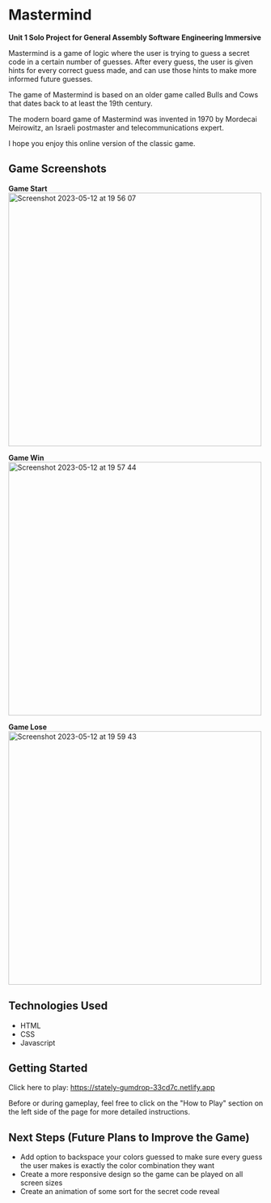 # Mastermind
**Unit 1 Solo Project for General Assembly Software Engineering Immersive**

Mastermind is a game of logic where the user is trying to guess a secret code in a certain number of guesses.
After every guess, the user is given hints for every correct guess made, and can use those hints to make more informed future guesses.

The game of Mastermind is based on an older game called Bulls and Cows that dates back to at least the 19th century.

The modern board game of Mastermind was invented in 1970 by Mordecai Meirowitz, an Israeli postmaster and telecommunications expert.

I hope you enjoy this online version of the classic game.

## Game Screenshots
**Game Start**<br>
<img width="500" alt="Screenshot 2023-05-12 at 19 56 07" src="https://github.com/lcohen730/Mastermind_Game_GA_Unit_1_Project/assets/111040134/7bcf39db-5508-45b4-bbdf-c57d09611510">

**Game Win**<br>
<img width="500" alt="Screenshot 2023-05-12 at 19 57 44" src="https://github.com/lcohen730/Mastermind_Game_GA_Unit_1_Project/assets/111040134/fbae94fc-a3ca-44ee-95c7-17831362fa42">

**Game Lose**<br>
<img width="500" alt="Screenshot 2023-05-12 at 19 59 43" src="https://github.com/lcohen730/Mastermind_Game_GA_Unit_1_Project/assets/111040134/94cd9c7f-2e8a-45b7-a370-fb6bf5f167f4">

## Technologies Used
- HTML
- CSS
- Javascript

## Getting Started

Click here to play: https://stately-gumdrop-33cd7c.netlify.app

Before or during gameplay, feel free to click on the "How to Play" section on the left side of the page for more detailed instructions.

## Next Steps (Future Plans to Improve the Game)
- Add option to backspace your colors guessed to make sure every guess the user makes is exactly the color combination they want
- Create a more responsive design so the game can be played on all screen sizes
- Create an animation of some sort for the secret code reveal

